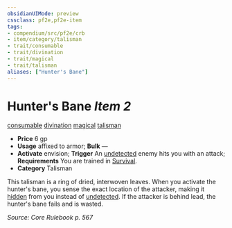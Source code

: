 ```yaml
---
obsidianUIMode: preview
cssclass: pf2e,pf2e-item
tags:
- compendium/src/pf2e/crb
- item/category/talisman
- trait/consumable
- trait/divination
- trait/magical
- trait/talisman
aliases: ["Hunter's Bane"]
---
```

# Hunter's Bane *Item 2*  
[consumable](rules/traits/consumable.md)  [divination](rules/traits/divination.md)  [magical](rules/traits/magical.md)  [talisman](rules/traits/talisman.md)  

- **Price** 6 gp
- **Usage** affixed to armor; **Bulk** —
- **Activate** envision; **Trigger** An [undetected](rules/conditions.md#Undetected) enemy hits you with an attack; **Requirements** You are trained in [Survival](compendium/skills.md#Survival).
- **Category** Talisman

This talisman is a ring of dried, interwoven leaves. When you activate the hunter's bane, you sense the exact location of the attacker, making it [hidden](rules/conditions.md#Hidden) from you instead of [undetected](rules/conditions.md#Undetected). If the attacker is behind lead, the hunter's bane fails and is wasted.

*Source: Core Rulebook p. 567*